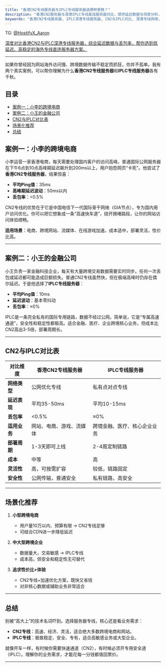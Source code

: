 ```yaml
---
title: "香港CN2专线服务器与IPLC专线服务器选哪种更稳？"
description: "香港CN2服务器与深港IPLC专线直连服务器对比，提供延迟数据与场景分析，帮助出海企业优化海外访问体验，选择高稳定专线方案。"
keywords: "香港CN2专线服务器, IPLC深港专线服务器, CN2与IPLC对比, 深港专线网络, 低延迟香港专线"
---
```


TG: [@HostifyX_Aaron](https://t.me/HostifyX_Aaron)

[深度对比香港CN2与IPLC深港专线服务器，综合延迟数据与丢包率，帮你选到低延迟、高稳定的海外专线直连服务器方案。](https://www.hostifyx.com/zh/hk-iepl/)

---

如果你曾经因为网站海外访问慢、跨境数据传输不稳定而抓狂，你并不孤单。我有两个真实案例，可以帮你理解为什么**香港CN2专线服务器**和**IPLC专线服务器**各有千秋。
## 目录
- [案例一：小李的跨境电商](#案例一小李的跨境电商)
- [案例二：小王的金融公司](#案例二小王的金融公司)
- [CN2与IPLC对比表](#cn2与iplc对比表)
- [场景化推荐](#场景化推荐)
- [总结](#总结)
## 案例一：小李的跨境电商

小李运营一家香港电商，每天需要处理国内客户的访问高峰。普通国际公网服务器在下午6点到10点高峰期延迟飙升到200ms以上，用户抱怨网页“卡死”。他尝试了**香港CN2专线服务器**，结果惊喜：

- **平均Ping值**：35ms  
- **高峰期延迟波动**：50ms以内  
- **丢包率**：<0.5%  

CN2专线的优势在于它是中国电信下一代国际骨干网络（GIA节点），专为国内用户访问优化。你可以把它想象成一条“高速快车道”，绕开拥堵路段，让你的网站访问体验顺畅。

**适用场景**：电商、跨境网站、流媒体、在线游戏加速。成本适中，部署灵活，性价比高。

---

## 案例二：小王的金融公司

小王负责一家金融科技企业，每天有大量跨境交易数据需要实时同步。任何一次丢包或延迟都可能造成巨额损失。普通CN2专线虽然快，但在极端高峰时仍存在偶尔延迟。于是他选择了**IPLC专线服务器**：

- **平均Ping值**：10ms  
- **延迟波动**：基本零抖动  
- **丢包率**：≈0%  

IPLC是一条完全私有的国际专用链路，数据不经过公网。简单说，它是“专属高速通道”，安全性和稳定性都极高。适合金融、医疗、企业跨境核心业务，但成本比CN2高出3-5倍，部署周期长。

---

## CN2与IPLC对比表

| 对比维度         | 香港CN2专线服务器     | IPLC专线服务器         |
|------------------|--------------------|--------------------|
| **网络类型**       | 公网优化专线         | 私有点对点专线         |
| **延迟表现**       | 平均35-50ms        | 平均10-15ms        |
| **丢包率**         | <0.5%             | ≈0%               |
| **适用业务**       | 网站、电商、游戏、流媒体 | 跨境金融、医疗、核心企业业务 |
| **部署周期**       | 1-3天即可上线       | 2-4周定制链路       |
| **成本**          | 中等               | 高                 |
| **灵活性**        | 高，可按需扩容       | 较低，链路固定       |
| **安全性**        | 公网传输，普通安全    | 私有链路，高安全      |

---

## 场景化推荐

1. **小型跨境电商**  
   - 用户量10万以内、预算有限 → CN2专线足够  
   - 可结合CDN进一步降低延迟  

2. **中大型跨境企业**  
   - 数据量大，交易敏感 → IPLC专线  
   - 成本高，但安全和稳定性无可替代  

3. **追求性价比+体验**  
   - CN2专线+加速优化方案，既快又省钱  
   - 对非核心数据或辅助业务非常适合  

---

## 总结

别被“高大上”的技术名词吓到。选择服务器专线，核心还是看业务需求：  

- **CN2专线**：高速、经济、灵活，适合绝大多数跨境电商和网站。  
- **IPLC专线**：极致稳定、安全、专有，适合高敏感业务或大型企业。  

就像开车一样，有时候你需要快速通道（CN2），有时候必须开专用安全道（IPLC）。理解你的业务需求，才能花每一分钱都值回票价。

---
